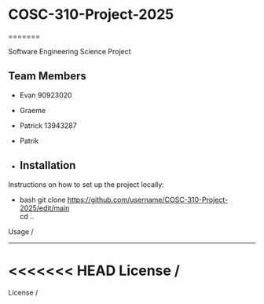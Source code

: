 # COSC-310-Project-2025

=======

Software Engineering Science Project

## Team Members

- Evan 90923020
- Graeme
- Patrick 13943287
- Patrik

- ## Installation
Instructions on how to set up the project locally:

- bash
git clone https://github.com/username/COSC-310-Project-2025/edit/main \
cd ..

Usage /

---

<<<<<<< HEAD
License /
=======
License /

<Git branch best practices>

